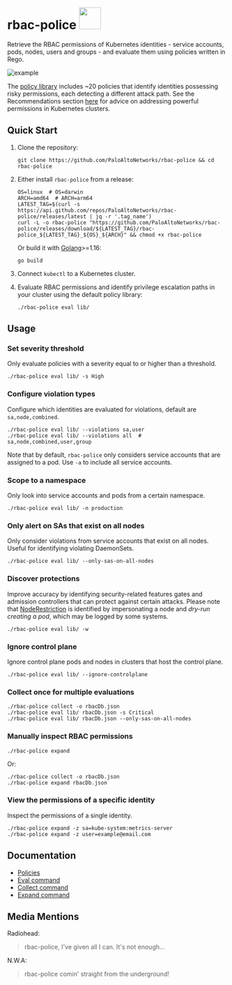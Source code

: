 # rbac-police <img src="./docs/logo.png" width="50">
Retrieve the RBAC permissions of Kubernetes identities - service accounts, pods, nodes, users and groups - and evaluate them using policies written in Rego.

![example](docs/example.png)

The [policy library](./lib) includes ~20 policies that identify identities possessing risky permissions, each detecting a different attack path. See the Recommendations section [here](https://www.paloaltonetworks.com/resources/whitepapers/kubernetes-privilege-escalation-excessive-permissions-in-popular-platforms) for advice on addressing powerful permissions in Kubernetes clusters.

## Quick Start

1. Clone the repository:

    ```shell
    git clone https://github.com/PaloAltoNetworks/rbac-police && cd rbac-police
    ```
2. Either install `rbac-police` from a release:

    ```shell
    OS=linux  # OS=darwin
    ARCH=amd64  # ARCH=arm64
    LATEST_TAG=$(curl -s https://api.github.com/repos/PaloAltoNetworks/rbac-police/releases/latest | jq -r '.tag_name')
    curl -L -o rbac-police "https://github.com/PaloAltoNetworks/rbac-police/releases/download/${LATEST_TAG}/rbac-police_${LATEST_TAG}_${OS}_${ARCH}" && chmod +x rbac-police
    ```
    Or build it with [Golang](https://go.dev/doc/install)>=1.16:
    
    ```shell
    go build
    ```
3. Connect `kubectl` to a Kubernetes cluster.
4. Evaluate RBAC permissions and identify privilege escalation paths in your cluster using the default policy library:

    ```
    ./rbac-police eval lib/
    ```

## Usage
### Set severity threshold
Only evaluate policies with a severity equal to or higher than a threshold.
```
./rbac-police eval lib/ -s High
```
### Configure violation types
Configure which identities are evaluated for violations, default are `sa,node,combined`.
```
./rbac-police eval lib/ --violations sa,user
./rbac-police eval lib/ --violations all  # sa,node,combined,user,group
```
Note that by default, `rbac-police` only considers service accounts that are assigned to a pod. Use `-a` to include all service accounts.
### Scope to a namespace
Only look into service accounts and pods from a certain namespace.
```
./rbac-police eval lib/ -n production
```
### Only alert on SAs that exist on all nodes
Only consider violations from service accounts that exist on all nodes. Useful for identifying violating DaemonSets.
```
./rbac-police eval lib/ --only-sas-on-all-nodes
```
### Discover protections
Improve accuracy by identifying security-related features gates and admission controllers that can protect against certain attacks. Please note that [NodeRestriction](https://kubernetes.io/docs/reference/access-authn-authz/admission-controllers/#noderestriction) is identified by impersonating a node and *dry-run creating a pod*, which may be logged by some systems.
```
./rbac-police eval lib/ -w
```
### Ignore control plane
Ignore control plane pods and nodes in clusters that host the control plane.
```
./rbac-police eval lib/ --ignore-controlplane
```
### Collect once for multiple evaluations
```
./rbac-police collect -o rbacDb.json
./rbac-police eval lib/ rbacDb.json -s Critical
./rbac-police eval lib/ rbacDb.json --only-sas-on-all-nodes
```
### Manually inspect RBAC permissions
```
./rbac-police expand
```
Or:
```
./rbac-police collect -o rbacDb.json
./rbac-police expand rbacDb.json
```
### View the permissions of a specific identity
Inspect the permissions of a single identity.
```
./rbac-police expand -z sa=kube-system:metrics-server
./rbac-police expand -z user=example@email.com
```

## Documentation
 - [Policies](docs/policies.md)
 - [Eval command](docs/eval.md)
 - [Collect command](docs/collect.md)
 - [Expand command](docs/expand.md)

## Media Mentions
Radiohead:
> rbac-police, I've given all I can. It's not enough...

N.W.A:
> rbac-police comin' straight from the underground!
